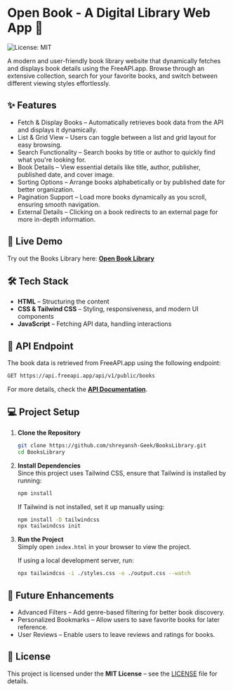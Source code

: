 
# **Open Book - A Digital Library Web App 📖**  

![License: MIT](https://img.shields.io/badge/License-MIT-yellow.svg)  

A modern and user-friendly book library website that dynamically fetches and displays book details using the FreeAPI.app. Browse through an extensive collection, search for your favorite books, and switch between different viewing styles effortlessly.  

## **✨ Features**  

- Fetch & Display Books – Automatically retrieves book data from the API and displays it dynamically.  
- List & Grid View – Users can toggle between a list and grid layout for easy browsing.  
- Search Functionality – Search books by title or author to quickly find what you're looking for.  
- Book Details – View essential details like title, author, publisher, published date, and cover image.  
- Sorting Options – Arrange books alphabetically or by published date for better organization.  
- Pagination Support – Load more books dynamically as you scroll, ensuring smooth navigation.  
- External Details – Clicking on a book redirects to an external page for more in-depth information.  

## **🚀 Live Demo**  

Try out the Books Library here: **[Open Book Library](https://open-book-libraryy.vercel.app/)**  

## **🛠️ Tech Stack**  

- **HTML** – Structuring the content  
- **CSS & Tailwind CSS** – Styling, responsiveness, and modern UI components  
- **JavaScript** – Fetching API data, handling interactions  

## **📡 API Endpoint**  

The book data is retrieved from FreeAPI.app using the following endpoint:  

```bash
GET https://api.freeapi.app/api/v1/public/books
```

For more details, check the **[API Documentation](https://freeapi.hashnode.space/api-guide/apireference/getBooks)**.  

## **💻 Project Setup**  

1. **Clone the Repository**  
   ```bash
   git clone https://github.com/shreyansh-Geek/BooksLibrary.git
   cd BooksLibrary
   ```

2. **Install Dependencies**  
   Since this project uses Tailwind CSS, ensure that Tailwind is installed by running:  
   ```bash
   npm install
   ```

   If Tailwind is not installed, set it up manually using:  
   ```bash
   npm install -D tailwindcss
   npx tailwindcss init
   ```

3. **Run the Project**  
   Simply open `index.html` in your browser to view the project.  

   If using a local development server, run:  
   ```bash
   npx tailwindcss -i ./styles.css -o ./output.css --watch
   ```

## **🔮 Future Enhancements**  

- Advanced Filters – Add genre-based filtering for better book discovery.  
- Personalized Bookmarks – Allow users to save favorite books for later reference.  
- User Reviews – Enable users to leave reviews and ratings for books.  

## **📄 License**  

This project is licensed under the **MIT License** – see the [LICENSE](LICENSE) file for details.  
